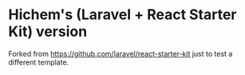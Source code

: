# Hichem's (Laravel + React Starter Kit) version

Forked from https://github.com/laravel/react-starter-kit just to test a different template.
